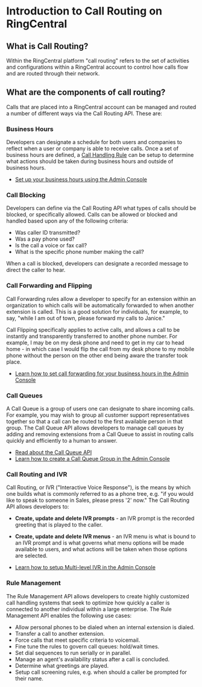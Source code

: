 # Introduction to Call Routing on RingCentral

## What is Call Routing?

Within the RingCentral platform "call routing" refers to the set of activities and configurations within a RingCentral account to control how calls flow and are routed through their network.

## What are the components of call routing?

Calls that are placed into a RingCentral account can be managed and routed a number of different ways via the Call Routing API. These are:

### Business Hours

Developers can designate a schedule for both users and companies to reflect when a user or company is able to receive calls. Once a set of business hours are defined, a [Call Handling Rule](manual/answering-rules.md) can be setup to determine what actions should be taken during business hours and outside of business hours.

* [Set up your business hours using the Admin Console](https://support.ringcentral.com/app/admin/desktop-web/setting-up-company-business-hours-ringcentral-app-desktop-web.html)

### Call Blocking

Developers can define via the Call Routing API what types of calls should be blocked, or specifically allowed. Calls can be allowed or blocked and handled based upon any of the following criteria:

* Was caller ID transmitted?
* Was a pay phone used?
* Is the call a voice or fax call?
* What is the specific phone number making the call?

When a call is blocked, developers can designate a recorded message to direct the caller to hear.

### Call Forwarding and Flipping

Call Forwarding rules allow a developer to specify for an extension within an organization to which calls will be automatically forwarded to when another extension is called. This is a good solution for individuals, for example, to say, "while I am out of town, please forward my calls to Janice."

Call Flipping specifically applies to active calls, and allows a call to be instantly and transparently transferred to another phone number. For example, I may be on my desk phone and need to get in my car to head home - in which case I would flip the call from my desk phone to my mobile phone without the person on the other end being aware the transfer took place.

* [Learn how to set call forwarding for your business hours in the Admin Console](https://support.ringcentral.com/article/9758.html?language=en_US)

### Call Queues

A Call Queue is a group of users one can designate to share incoming calls. For example, you may wish to group all customer support representatives together so that a call can be routed to the first available person in that group. The Call Queue API allows developers to manage call queues by adding and removing extensions from a Call Queue to assist in routing calls quickly and efficiently to a human to answer.

* [Read about the Call Queue API](manual/call-queues.md)
* [Learn how to create a Call Queue Group in the Admin Console](https://support.ringcentral.com/article/Create-Call-Queue.html?language=en_US)

### Call Routing and IVR

Call Routing, or IVR ("Interactive Voice Response"), is the means by which one builds what is commonly referred to as a phone tree, e.g. "if you would like to speak to someone in Sales, please press '2' now." The Call Routing API allows developers to:

* **Create, update and delete IVR prompts** - an IVR prompt is the recorded greeting that is played to the caller.
* **Create, update and delete IVR menus** - an IVR menu is what is bound to an IVR prompt and is what governs what menu options will be made available to users, and what actions will be taken when those options are selected.

* [Learn how to setup Multi-level IVR in the Admin Console](https://support.ringcentral.com/article/6562.html?language=en_US)
                                                            
### Rule Management

The Rule Management API allows developers to create highly customized call handling systems that seek to optimize how quickly a caller is connected to another individual within a large enterprise. The Rule Management API enables the following use cases:

* Allow personal phones to be dialed when an internal extension is dialed.
* Transfer a call to another extension.
* Force calls that meet specific criteria to voicemail.
* Fine tune the rules to govern call queues: hold/wait times.
* Set dial sequences to run serially or in parallel.
* Manage an agent's availability status after a call is concluded.
* Determine what greetings are played.
* Setup call screening rules, e.g. when should a caller be prompted for their name.
